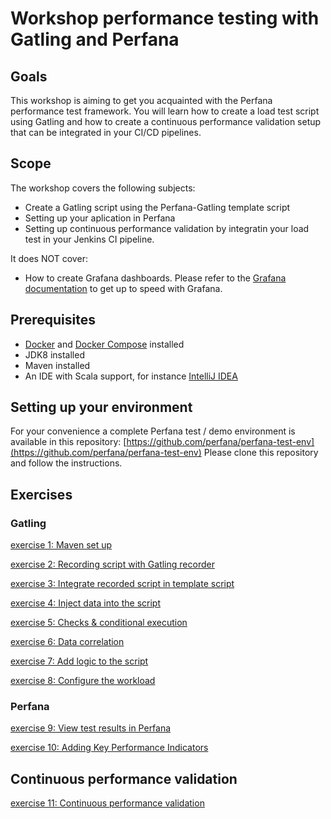 # Workshop performance testing with Gatling and Perfana

## Goals

This workshop is aiming to get you acquainted with the Perfana performance test framework. You will learn how to create a load test script using Gatling and how to create a continuous performance validation setup that can be integrated in your CI/CD pipelines.

## Scope

The workshop covers the following subjects:

* Create a Gatling script using the Perfana-Gatling template script
* Setting up your aplication in Perfana
* Setting up continuous performance validation by integratin your load test in your Jenkins CI pipeline.

It does NOT cover:

* How to create Grafana dashboards. Please refer to the [Grafana documentation](http://docs.grafana.org/guides/getting_started/) to get up to speed with Grafana. 



## Prerequisites
* [Docker](https://www.docker.com/) and [Docker Compose](https://docs.docker.com/compose/) installed
* JDK8 installed
* Maven installed
* An IDE with Scala support, for instance [IntelliJ IDEA](https://www.jetbrains.com/idea/)


## Setting up your environment

For your convenience a complete Perfana test / demo environment is available in this repository: [https://github.com/perfana/perfana-test-env](https://github.com/perfana/perfana-test-env)
Please clone this repository and follow the instructions.


## Exercises

### Gatling

[exercise 1: Maven set up](exercise-1.md) 

[exercise 2: Recording script with Gatling recorder](exercise-2.md)

[exercise 3: Integrate recorded script in template script](exercise-3.md)

[exercise 4: Inject data into the script](exercise-4.md)

[exercise 5: Checks & conditional execution](exercise-5.md)

[exercise 6: Data correlation](exercise-6.md)

[exercise 7: Add logic to the script](exercise-7.md)

[exercise 8: Configure the workload](exercise-8.md)

### Perfana

[exercise 9: View test results in Perfana](exercise-9.md)

[exercise 10: Adding Key Performance Indicators](exercise-10.md)

## Continuous performance validation

[exercise 11: Continuous performance validation](exercise-11.md)


